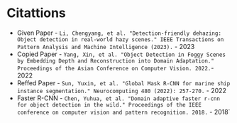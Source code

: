# Citattions

- Given Paper - `Li, Chengyang, et al. "Detection-friendly dehazing: Object detection in real-world hazy scenes." IEEE Transactions on Pattern Analysis and Machine Intelligence (2023).` - 2023
- Copied Paper - `Yang, Xin, et al. "Object Detection in Foggy Scenes by Embedding Depth and Reconstruction into Domain Adaptation." Proceedings of the Asian Conference on Computer Vision. 2022.`- 2022
- Reffed Paper - `Sun, Yuxin, et al. "Global Mask R-CNN for marine ship instance segmentation." Neurocomputing 480 (2022): 257-270.` - 2022
- Faster R-CNN - `Chen, Yuhua, et al. "Domain adaptive faster r-cnn for object detection in the wild." Proceedings of the IEEE conference on computer vision and pattern recognition. 2018.` - 2018`